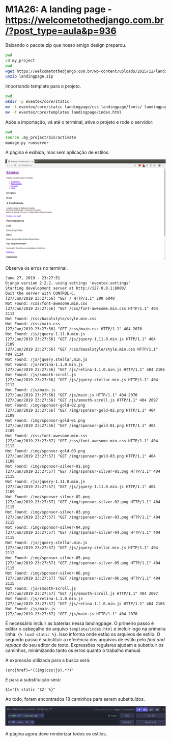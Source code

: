 # M1A26: A landing page - https://welcometothedjango.com.br/?post_type=aula&p=936

Baixando o pacote zip que nosso amigo design preparou.

```bash
pwd
cd my_project
pwd
wget https://welcometothedjango.com.br/wp-content/uploads/2015/12/landingpage.zip
unzip landingpage.zip
```

Importando template para o projeto.

```bash
pwd
mkdir -p eventex/core/static
mv -t eventex/core/static landingpage/css landingpage/fonts/ landingpage/img landingpage/js
mv -t eventex/core/templates landingpage/index.html
```

Após a importação, vá até o terminal, ative o projeto e rode o servidor:

```bash
pwd
source .my_project/bin/activate
manage.py runserver
```

A página é exibida, mas sem aplicação de estilos.

![](img/eventex-cru.png)

Observe os erros no terminal.

```
June 27, 2019 - 23:27:51
Django version 2.2.2, using settings 'eventex.settings'
Starting development server at http://127.0.0.1:8000/
Quit the server with CONTROL-C.
[27/Jun/2019 23:27:56] "GET / HTTP/1.1" 200 6040
Not Found: /css/font-awesome.min.css
[27/Jun/2019 23:27:56] "GET /css/font-awesome.min.css HTTP/1.1" 404 2112
Not Found: /css/basalstyle/style.min.css
Not Found: /css/main.css
[27/Jun/2019 23:27:56] "GET /css/main.css HTTP/1.1" 404 2076
Not Found: /js/jquery-1.11.0.min.js
[27/Jun/2019 23:27:56] "GET /js/jquery-1.11.0.min.js HTTP/1.1" 404 2109
[27/Jun/2019 23:27:56] "GET /css/basalstyle/style.min.css HTTP/1.1" 404 2124
Not Found: /js/jquery.stellar.min.js
Not Found: /js/retina-1.1.0.min.js
[27/Jun/2019 23:27:56] "GET /js/retina-1.1.0.min.js HTTP/1.1" 404 2106
Not Found: /js/smooth-scroll.js
[27/Jun/2019 23:27:56] "GET /js/jquery.stellar.min.js HTTP/1.1" 404 2112
Not Found: /js/main.js
[27/Jun/2019 23:27:56] "GET /js/main.js HTTP/1.1" 404 2070
[27/Jun/2019 23:27:56] "GET /js/smooth-scroll.js HTTP/1.1" 404 2097
Not Found: /img/sponsor-gold-02.png
[27/Jun/2019 23:27:56] "GET /img/sponsor-gold-02.png HTTP/1.1" 404 2109
Not Found: /img/sponsor-gold-01.png
[27/Jun/2019 23:27:56] "GET /img/sponsor-gold-01.png HTTP/1.1" 404 2109
Not Found: /css/font-awesome.min.css
[27/Jun/2019 23:27:57] "GET /css/font-awesome.min.css HTTP/1.1" 404 2112
Not Found: /img/sponsor-gold-03.png
[27/Jun/2019 23:27:57] "GET /img/sponsor-gold-03.png HTTP/1.1" 404 2109
Not Found: /img/sponsor-silver-01.png
[27/Jun/2019 23:27:57] "GET /img/sponsor-silver-01.png HTTP/1.1" 404 2115
Not Found: /js/jquery-1.11.0.min.js
[27/Jun/2019 23:27:57] "GET /js/jquery-1.11.0.min.js HTTP/1.1" 404 2109
Not Found: /img/sponsor-silver-02.png
[27/Jun/2019 23:27:57] "GET /img/sponsor-silver-02.png HTTP/1.1" 404 2115
Not Found: /img/sponsor-silver-03.png
[27/Jun/2019 23:27:57] "GET /img/sponsor-silver-03.png HTTP/1.1" 404 2115
Not Found: /img/sponsor-silver-04.png
[27/Jun/2019 23:27:57] "GET /img/sponsor-silver-04.png HTTP/1.1" 404 2115
Not Found: /js/jquery.stellar.min.js
[27/Jun/2019 23:27:57] "GET /js/jquery.stellar.min.js HTTP/1.1" 404 2112
Not Found: /img/sponsor-silver-05.png
[27/Jun/2019 23:27:57] "GET /img/sponsor-silver-05.png HTTP/1.1" 404 2115
Not Found: /img/sponsor-silver-06.png
[27/Jun/2019 23:27:57] "GET /img/sponsor-silver-06.png HTTP/1.1" 404 2115
Not Found: /js/smooth-scroll.js
[27/Jun/2019 23:27:57] "GET /js/smooth-scroll.js HTTP/1.1" 404 2097
Not Found: /js/retina-1.1.0.min.js
[27/Jun/2019 23:27:57] "GET /js/retina-1.1.0.min.js HTTP/1.1" 404 2106
Not Found: /js/main.js
[27/Jun/2019 23:27:57] "GET /js/main.js HTTP/1.1" 404 2070
```

É necessário incluir as baterias nessa landingpage. O primeiro passo é editar o cabeçalho do arquivo `template/index.html` e incluir logo na primeira linha: `{% load static %}`. Isso informa onde estão os arquivos de estilo. O segundo passo é substituir a referência dos arquivos de estilo pelo *find and replace* do seu editor de texto. Expressões regulares ajudam a substituir os caminhos, minimizando tanto os erros quanto o trabalho manual.

A expressão utilizada para a busca será:

```
(src|href)="((img|css|js).*?)"
```

E para a substituição será:

```
$1="{% static '$2' %}"
```

Ao todo, foram encontrados 18 caminhos para serem substituídos.

![](img/regex-django-paths.png)

A página agora deve renderizar todos os estilos.
